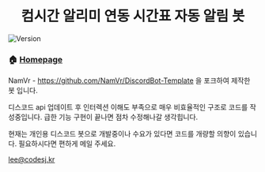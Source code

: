 <h1 align="center">컴시간 알리미 연동 시간표 자동 알림 봇</h1>
<p>
  <img alt="Version" src="https://img.shields.io/badge/version-v0.1-blue.svg?cacheSeconds=2592000" />
</p>

### 🏠 [Homepage](https://codesj.kr/)

NamVr - https://github.com/NamVr/DiscordBot-Template 을 포크하여 제작한 봇 입니다.

디스코드 api 업데이트 후 인터렉션 이해도 부족으로 매우 비효율적인 구조로 코드를 작성중입니다. 급한 기능 구현이 끝나면 점차 수정해나갈 생각힙니다.

현재는 개인용 디스코드 봇으로 개발중이나 수요가 있다면 코드를 개량할 의향이 있습니다. 필요하시다면 편하게 메일 주세요.

lee@codesj.kr
